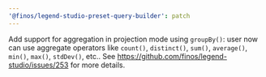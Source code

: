 ```yaml
---
'@finos/legend-studio-preset-query-builder': patch
---
```


Add support for aggregation in projection mode using `groupBy()`: user now can use aggregate operators like `count()`, `distinct()`, `sum()`, `average()`, `min()`, `max()`, `stdDev()`, etc.. See https://github.com/finos/legend-studio/issues/253 for more details.
